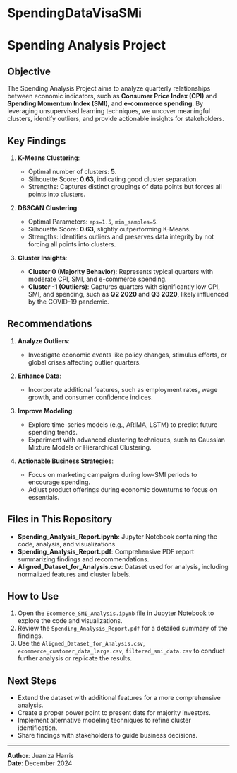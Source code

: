 # SpendingDataVisaSMi
 
# Spending Analysis Project

## Objective
The Spending Analysis Project aims to analyze quarterly relationships between economic indicators, such as **Consumer Price Index (CPI)** and **Spending Momentum Index (SMI)**, and **e-commerce spending**. By leveraging unsupervised learning techniques, we uncover meaningful clusters, identify outliers, and provide actionable insights for stakeholders.

## Key Findings
1. **K-Means Clustering**:
   - Optimal number of clusters: **5**.
   - Silhouette Score: **0.63**, indicating good cluster separation.
   - Strengths: Captures distinct groupings of data points but forces all points into clusters.

2. **DBSCAN Clustering**:
   - Optimal Parameters: `eps=1.5`, `min_samples=5`.
   - Silhouette Score: **0.63**, slightly outperforming K-Means.
   - Strengths: Identifies outliers and preserves data integrity by not forcing all points into clusters.

3. **Cluster Insights**:
   - **Cluster 0 (Majority Behavior)**: Represents typical quarters with moderate CPI, SMI, and e-commerce spending.
   - **Cluster -1 (Outliers)**: Captures quarters with significantly low CPI, SMI, and spending, such as **Q2 2020** and **Q3 2020**, likely influenced by the COVID-19 pandemic.

## Recommendations
1. **Analyze Outliers**:
   - Investigate economic events like policy changes, stimulus efforts, or global crises affecting outlier quarters.

2. **Enhance Data**:
   - Incorporate additional features, such as employment rates, wage growth, and consumer confidence indices.

3. **Improve Modeling**:
   - Explore time-series models (e.g., ARIMA, LSTM) to predict future spending trends.
   - Experiment with advanced clustering techniques, such as Gaussian Mixture Models or Hierarchical Clustering.

4. **Actionable Business Strategies**:
   - Focus on marketing campaigns during low-SMI periods to encourage spending.
   - Adjust product offerings during economic downturns to focus on essentials.

## Files in This Repository
- **Spending_Analysis_Report.ipynb**: Jupyter Notebook containing the code, analysis, and visualizations.
- **Spending_Analysis_Report.pdf**: Comprehensive PDF report summarizing findings and recommendations.
- **Aligned_Dataset_for_Analysis.csv**: Dataset used for analysis, including normalized features and cluster labels.

## How to Use
1. Open the `Ecommerce_SMI_Analysis.ipynb` file in Jupyter Notebook to explore the code and visualizations.
2. Review the `Spending_Analysis_Report.pdf` for a detailed summary of the findings.
3. Use the `Aligned_Dataset_for_Analysis.csv`, `ecommerce_customer_data_large.csv`, `filtered_smi_data.csv` to conduct further analysis or replicate the results.


## Next Steps
- Extend the dataset with additional features for a more comprehensive analysis.
- Create a proper power point to present dats for majority investors.
- Implement alternative modeling techniques to refine cluster identification.
- Share findings with stakeholders to guide business decisions.

---
**Author**: Juaniza Harris  
**Date**: December 2024  

